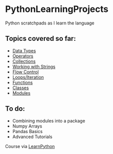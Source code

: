 # PythonLearningProjects
Python scratchpads as I learn the language

## Topics covered so far:

- [Data Types](./data-types.py)
- [Operators](./testing-operators.py)
- [Collections](./testing-collections.py)
- [Working with Strings](./testing-strings.py)
- [Flow Control](./flow-control.py)
- [Loops/Iteration](./looping.py)
- [Functions](./writing-functions.py)
- [Classes](./working-with-classes.py)
- [Modules](./working-with-modules.py)

## To do:

- Combining modules into a package
- Numpy Arrays
- Pandas Basics
- Advanced Tutorials

Course via [LearnPython](https://www.learnpython.org/)